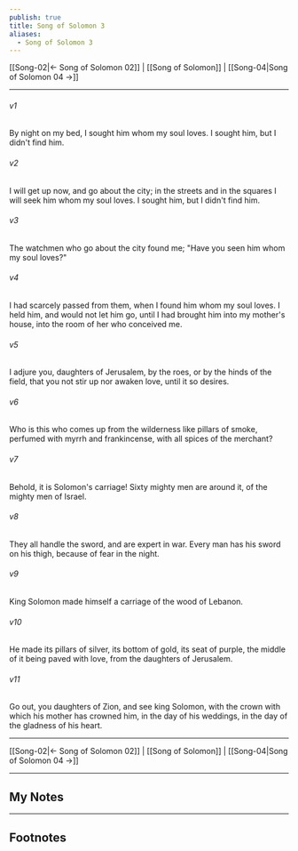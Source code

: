 ```yaml
---
publish: true
title: Song of Solomon 3
aliases:
  - Song of Solomon 3
---
```


[[Song-02|← Song of Solomon 02]] | [[Song of Solomon]] | [[Song-04|Song of Solomon 04 →]]
***



###### v1 
By night on my bed, I sought him whom my soul loves. I sought him, but I didn't find him. 

###### v2 
I will get up now, and go about the city; in the streets and in the squares I will seek him whom my soul loves. I sought him, but I didn't find him. 

###### v3 
The watchmen who go about the city found me; "Have you seen him whom my soul loves?" 

###### v4 
I had scarcely passed from them, when I found him whom my soul loves. I held him, and would not let him go, until I had brought him into my mother's house, into the room of her who conceived me. 

###### v5 
I adjure you, daughters of Jerusalem, by the roes, or by the hinds of the field, that you not stir up nor awaken love, until it so desires. 

###### v6 
Who is this who comes up from the wilderness like pillars of smoke, perfumed with myrrh and frankincense, with all spices of the merchant? 

###### v7 
Behold, it is Solomon's carriage! Sixty mighty men are around it, of the mighty men of Israel. 

###### v8 
They all handle the sword, and are expert in war. Every man has his sword on his thigh, because of fear in the night. 

###### v9 
King Solomon made himself a carriage of the wood of Lebanon. 

###### v10 
He made its pillars of silver, its bottom of gold, its seat of purple, the middle of it being paved with love, from the daughters of Jerusalem. 

###### v11 
Go out, you daughters of Zion, and see king Solomon, with the crown with which his mother has crowned him, in the day of his weddings, in the day of the gladness of his heart.

***
[[Song-02|← Song of Solomon 02]] | [[Song of Solomon]] | [[Song-04|Song of Solomon 04 →]]

---
## My Notes

---
## Footnotes